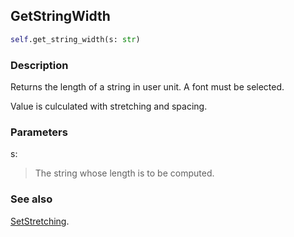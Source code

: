 ## GetStringWidth ##

```python
self.get_string_width(s: str)
```

### Description ###

Returns the length of a string in user unit. A font must be selected.

Value is culculated with stretching and spacing.

### Parameters ###

s:
> The string whose length is to be computed.

### See also ###

[SetStretching](SetStretching.md).

